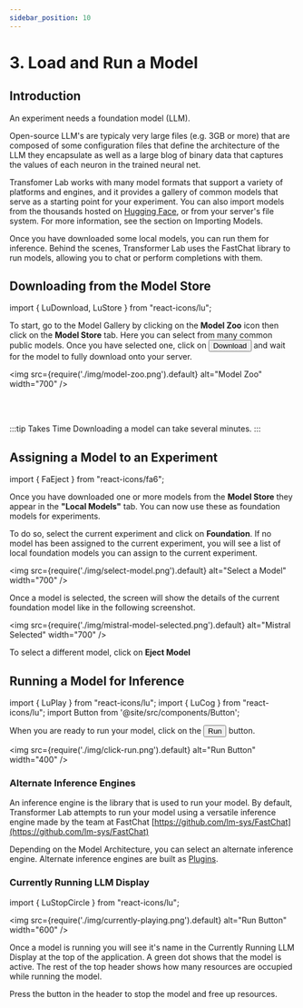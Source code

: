 ```yaml
---
sidebar_position: 10
---
```


# 3. Load and Run a Model

## Introduction

An experiment needs a foundation model (LLM).

Open-source LLM's are typicaly very large files (e.g. 3GB or more) that are composed of some configuration files that define the architecture of the LLM they encapsulate as well as a large blog of binary data that captures the values of each neuron in the trained neural net.

Transfomer Lab works with many model formats that support a variety of platforms and engines, and it provides a gallery of common models that serve as a starting point for your experiment. You can also import models from the thousands hosted on [Hugging Face](https://huggingface.co/models), or from your server's file system. For more information, see the section on Importing Models.

Once you have downloaded some local models, you can run them for inference. Behind the scenes, Transformer Lab uses the FastChat library to run models, allowing you to chat or perform completions with them.

## Downloading from the Model Store

import { LuDownload, LuStore } from "react-icons/lu";

To start, go to the Model Gallery by clicking on the <LuDownload /> **Model Zoo** icon then click on the <LuStore />
**Model Store** tab. Here you can select from many common public models. Once you have selected one, click on <Button>Download<DownloadSvg/></Button> and wait for the model to fully download onto your server.

<img src={require('./img/model-zoo.png').default} alt="Model Zoo" width="700" />

<br/><br/>

:::tip Takes Time
Downloading a model can take several minutes.
:::

## Assigning a Model to an Experiment

import { FaEject } from "react-icons/fa6";

Once you have downloaded one or more models from the **Model Store** they appear in the **"Local Models"** tab. You can now use these as foundation models for experiments.

To do so, select the current experiment and click on **Foundation**. If no model has been assigned to the current experiment, you will see a list of local foundation models you can assign to the current experiment.

<img src={require('./img/select-model.png').default} alt="Select a Model" width="700" />

Once a model is selected, the screen will show the details of the current foundation model like in the following screenshot.

<img src={require('./img/mistral-model-selected.png').default} alt="Mistral Selected" width="700" />

To select a different model, click on <FaEject/> **Eject Model**

## Running a Model for Inference

import { LuPlay } from "react-icons/lu";
import { LuCog } from "react-icons/lu";
import Button from '@site/src/components/Button';

When you are ready to run your model, click on the <Button><LuPlay/>Run</Button> button.

<img src={require('./img/click-run.png').default} alt="Run Button" width="400" />

### Alternate Inference Engines

An inference engine is the library that is used to run your model. By default, Transformer Lab attempts to run your model using a versatile inference engine made by the team at FastChat [https://github.com/lm-sys/FastChat](https://github.com/lm-sys/FastChat)

Depending on the Model Architecture, you can select an alternate inference engine. Alternate inference engines are built as [Plugins](../advanced/plugins.md).

### Currently Running LLM Display

import { LuStopCircle } from "react-icons/lu";

<img src={require('./img/currently-playing.png').default} alt="Run Button" width="600" />

Once a model is running you will see it's name in the Currently Running LLM Display at the top of the application. A green dot shows that the model is active. The rest of the top header shows how many resources are occupied while running the model.

Press the <LuStopCircle/> button in the header to stop the model and free up resources.
